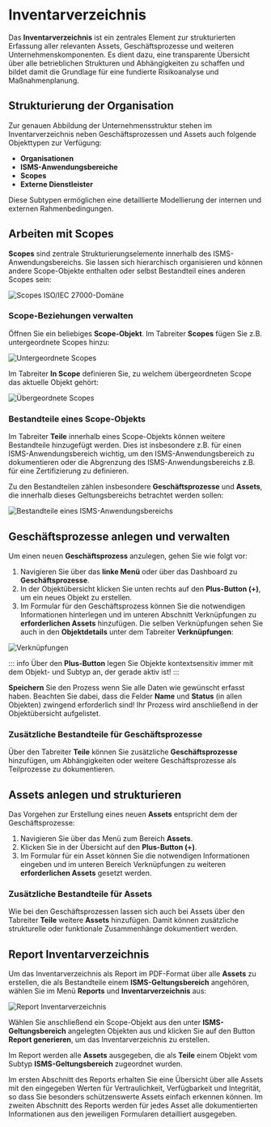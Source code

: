 <!-- © 2025 The Project Contributors - see AUTHORS.txt -->
# Inventarverzeichnis

Das **Inventarverzeichnis** ist ein zentrales Element zur strukturierten Erfassung aller relevanten Assets, Geschäftsprozesse und weiteren Unternehmenskomponenten. Es dient dazu, eine transparente Übersicht über alle betrieblichen Strukturen und Abhängigkeiten zu schaffen und bildet damit die Grundlage für eine fundierte Risikoanalyse und Maßnahmenplanung.

## Strukturierung der Organisation

Zur genauen Abbildung der Unternehmensstruktur stehen im Inventarverzeichnis neben Geschäftsprozessen und Assets auch folgende Objekttypen zur Verfügung:

- **Organisationen**  
- **ISMS-Anwendungsbereiche**  
- **Scopes**  
- **Externe Dienstleister**  

Diese Subtypen ermöglichen eine detaillierte Modellierung der internen und externen Rahmenbedingungen.

## Arbeiten mit Scopes

**Scopes** sind zentrale Strukturierungselemente innerhalb des ISMS-Anwendungsbereichs. Sie lassen sich hierarchisch organisieren und können andere Scope-Objekte enthalten oder selbst Bestandteil eines anderen Scopes sein:

![Scopes ISO/IEC 27000-Domäne](/assets/domain-iso/verinice-39-scopes.de.png)

### Scope-Beziehungen verwalten

Öffnen Sie ein beliebiges **Scope-Objekt**.
Im Tabreiter **Scopes** fügen Sie z.B. untergeordnete Scopes hinzu:

![Untergeordnete Scopes](/assets/domain-iso/verinice-39-scopes-parts.de.png)

Im Tabreiter **In Scope** definieren Sie, zu welchem übergeordneten Scope das aktuelle Objekt gehört:

![Übergeordnete Scopes](/assets/domain-iso/verinice-39-superordinate-scopes.de.png)

### Bestandteile eines Scope-Objekts

Im Tabreiter **Teile** innerhalb eines Scope-Objekts können weitere Bestandteile hinzugefügt werden. Dies ist insbesondere z.B. für einen ISMS-Anwendungsbereich wichtig, um den ISMS-Anwendungsbereich zu dokumentieren oder die Abgrenzung des ISMS-Anwendungsbereichs z.B. für eine Zertifizierung zu definieren.

Zu den Bestandteilen zählen insbesondere **Geschäftsprozesse** und **Assets**, die innerhalb dieses Geltungsbereichs betrachtet werden sollen:

![Bestandteile eines ISMS-Anwendungsbereichs](/assets/domain-iso/verinice-39-components-of-ISMS-application.de.png)

## Geschäftsprozesse anlegen und verwalten

Um einen neuen **Geschäftsprozess** anzulegen, gehen Sie wie folgt vor:

1. Navigieren Sie über das **linke Menü** oder über das Dashboard zu **Geschäftsprozesse**.
2. In der Objektübersicht klicken Sie unten rechts auf den **Plus-Button (+)**, um ein neues Objekt zu erstellen.
3. Im Formular für den Geschäftsprozess können Sie die notwendigen Informationen hinterlegen und im unteren Abschnitt Verknüpfungen zu **erforderlichen Assets** hinzufügen. Die selben Verknüpfungen sehen Sie auch in den **Objektdetails** unter dem Tabreiter **Verknüpfungen**:

![Verknüpfungen](/assets/domain-iso/verinice-39-links-between-process-and-asset.de.png)

::: info Über den **Plus-Button** legen Sie Objekte kontextsensitiv immer mit dem Objekt- und Subtyp an, der gerade aktiv ist!
:::

**Speichern** Sie den Prozess wenn Sie alle Daten wie gewünscht erfasst haben. Beachten Sie dabei, dass die Felder **Name** und **Status** (in allen Objekten) zwingend erforderlich sind! Ihr Prozess wird anschließend in der Objektübersicht aufgelistet.

### Zusätzliche Bestandteile für Geschäftsprozesse

Über den Tabreiter **Teile** können Sie zusätzliche **Geschäftsprozesse** hinzufügen, um Abhängigkeiten oder weitere Geschäftsprozesse als Teilprozesse zu dokumentieren.

## Assets anlegen und strukturieren

Das Vorgehen zur Erstellung eines neuen **Assets** entspricht dem der Geschäftsprozesse:

1. Navigieren Sie über das Menü zum Bereich **Assets**.
2. Klicken Sie in der Übersicht auf den **Plus-Button (+)**.
3. Im Formular für ein Asset können Sie die notwendigen Informationen eingeben und im unteren Bereich Verknüpfungen zu weiteren **erforderlichen Assets** gesetzt werden.

### Zusätzliche Bestandteile für Assets

Wie bei den Geschäftsprozessen lassen sich auch bei Assets über den Tabreiter **Teile** weitere **Assets** hinzufügen. Damit können zusätzliche strukturelle oder funktionale Zusammenhänge dokumentiert werden.

## Report Inventarverzeichnis

Um das Inventarverzeichnis als Report im PDF-Format über alle **Assets** zu erstellen, die als Bestandteile einem **ISMS-Geltungsbereich** angehören, wählen Sie im Menü **Reports** und **Inventarverzeichnis** aus:

![Report Inventarverzeichnis](/assets/domain-iso/verinice-39-inventory-of-assets.de.png)

Wählen Sie anschließend ein Scope-Objekt aus den unter **ISMS-Geltungsbereich** angelegten Objekten aus und klicken Sie auf den Button **Report generieren**, um das Inventarverzeichnis zu erstellen.

Im Report werden alle **Assets** ausgegeben, die als **Teile** einem Objekt vom Subtyp **ISMS-Geltungsbereich** zugeordnet wurden.

Im ersten Abschnitt des Reports erhalten Sie eine Übersicht über alle Assets mit den eingegeben Werten für Vertraulichkeit, Verfügbarkeit und Integrität, so dass Sie besonders schützenswerte Assets einfach erkennen können. Im zweiten Abschnitt des Reports werden für jedes Asset alle dokumentierten Informationen aus den jeweiligen Formularen detailliert ausgegeben.
